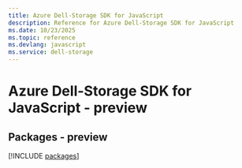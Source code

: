 ```yaml
---
title: Azure Dell-Storage SDK for JavaScript
description: Reference for Azure Dell-Storage SDK for JavaScript
ms.date: 10/23/2025
ms.topic: reference
ms.devlang: javascript
ms.service: dell-storage
---
```

# Azure Dell-Storage SDK for JavaScript - preview
## Packages - preview
[!INCLUDE [packages](dell-storage-index.md)]